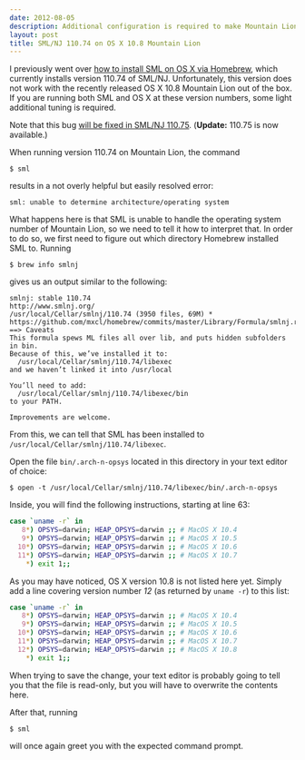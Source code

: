```yaml
---
date: 2012-08-05
description: Additional configuration is required to make Mountain Lion and the version of SML/NJ currently being installed via Homebrew play together nicely again.
layout: post
title: SML/NJ 110.74 on OS X 10.8 Mountain Lion
---
```


I previously went over
[how to install SML on OS X via Homebrew](/blog/painless-installation-of-sml-on-os-x/ 'Painless installation of SML on OS X'),
which currently installs version 110.74 of SML/NJ. Unfortunately, this version
does not work with the recently released OS X 10.8 Mountain Lion out of the box.
If you are running both SML and OS X at these version numbers, some light
additional tuning is required.

Note that this bug
[will be fixed in SML/NJ 110.75](http://smlnj-gforge.cs.uchicago.edu/tracker/index.php?func=detail&aid=94&group_id=33&atid=215 'smlnj-gforge: SML/NJ Bugs: Detail: 94 Running on OS X Mountain Lion').
(<strong>Update:</strong> 110.75 is now available.)

When running version 110.74 on Mountain Lion, the command

```console
$ sml
```

results in a not overly helpful but easily resolved error:

```console
sml: unable to determine architecture/operating system
```

What happens here is that SML is unable to handle the operating system number of
Mountain Lion, so we need to tell it how to interpret that. In order to do so,
we first need to figure out which directory Homebrew installed SML to. Running

```console
$ brew info smlnj
```

gives us an output similar to the following:

```console
smlnj: stable 110.74
http://www.smlnj.org/
/usr/local/Cellar/smlnj/110.74 (3950 files, 69M) *
https://github.com/mxcl/homebrew/commits/master/Library/Formula/smlnj.rb
==> Caveats
This formula spews ML files all over lib, and puts hidden subfolders in bin.
Because of this, we’ve installed it to:
  /usr/local/Cellar/smlnj/110.74/libexec
and we haven’t linked it into /usr/local

You’ll need to add:
  /usr/local/Cellar/smlnj/110.74/libexec/bin
to your PATH.

Improvements are welcome.
```

From this, we can tell that SML has been installed to
`/usr/local/Cellar/smlnj/110.74/libexec`.

Open the file `bin/.arch-n-opsys` located in this directory in your text editor
of choice:

```console
$ open -t /usr/local/Cellar/smlnj/110.74/libexec/bin/.arch-n-opsys
```

Inside, you will find the following instructions, starting at line 63:

```bash
case `uname -r` in
   8*) OPSYS=darwin; HEAP_OPSYS=darwin ;; # MacOS X 10.4
   9*) OPSYS=darwin; HEAP_OPSYS=darwin ;; # MacOS X 10.5
  10*) OPSYS=darwin; HEAP_OPSYS=darwin ;; # MacOS X 10.6
  11*) OPSYS=darwin; HEAP_OPSYS=darwin ;; # MacOS X 10.7
    *) exit 1;;
```

As you may have noticed, OS X version 10.8 is not listed here yet. Simply add a
line covering version number _12_  (as returned by `uname -r`) to this list:

```bash
case `uname -r` in
   8*) OPSYS=darwin; HEAP_OPSYS=darwin ;; # MacOS X 10.4
   9*) OPSYS=darwin; HEAP_OPSYS=darwin ;; # MacOS X 10.5
  10*) OPSYS=darwin; HEAP_OPSYS=darwin ;; # MacOS X 10.6
  11*) OPSYS=darwin; HEAP_OPSYS=darwin ;; # MacOS X 10.7
  12*) OPSYS=darwin; HEAP_OPSYS=darwin ;; # MacOS X 10.8
    *) exit 1;;
```

When trying to save the change, your text editor is probably going to tell you
that the file is read-only, but you will have to overwrite the contents here.

After that, running

```console
$ sml
```

will once again greet you with the expected command prompt.
